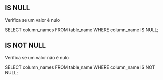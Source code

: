 ## IS NULL

Verifica se um valor é nulo

SELECT column_names
    FROM table_name
    WHERE column_name IS NULL;

## IS NOT NULL

Verifica se um valor não é nulo

SELECT column_names
    FROM table_name
    WHERE column_name IS NOT NULL;

